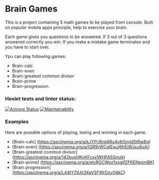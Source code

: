 # Brain Games

This is a project containing 5 math games to be played from console. Built on popular mobile apps principle, help to exercise your brain.

Each game gives you questions to be answered. If 3 out of 3 questions answered correctly you win. If you make a mistake game terminates and you have to start over. 

Ypu can play following games:    

* Brain-calc
* Brain-even
* Brain-greatest common divisor
* Brain-prime
* Brain-progression.




### Hexlet tests and linter status:

[![Actions Status](https://github.com/MariaRegin/python-project-49/workflows/hexlet-check/badge.svg)](https://github.com/MariaRegin/python-project-49/actions)
[![Maintainability](https://api.codeclimate.com/v1/badges/d27e6bb872a8a06aad89/maintainability)](https://codeclimate.com/github/MariaRegin/python-project-49/maintainability)

### Examples

Here are possible options of playing, losing and winning in each game.

* [Brain-calc] (https://asciinema.org/a/kJYPcRnk6Rx4v6i5mIdStRwBg)
* [Brain-even] (https://asciinema.org/a/IQR9rWCqlEwJj6hEjWJxu6xAj)
* [Brain-greatest common divisor] (https://asciinema.org/a/142kushlKyKFcxxlWHFA5Smzk)
* [Brain-prime] (https://asciinema.org/a/elyRGCWoz1xsgifZFKENezmBK)
* [Brain progression] (https://asciinema.org/a/L44tYZtUjt3XeV3FWrDzyG6kC)


